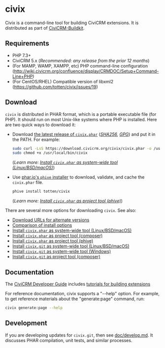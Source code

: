 # civix

Civix is a command-line tool for building CiviCRM extensions. It is distributed as part of [CiviCRM-Buildkit](https://github.com/civicrm/civicrm-buildkit).

## Requirements

* PHP 7.3+
* CiviCRM 5.x (*Recommended: any release from the prior 12 months*)
* (For MAMP, WAMP, XAMPP, etc) PHP command-line configuration (http://wiki.civicrm.org/confluence/display/CRMDOC/Setup+Command-Line+PHP)
* (For CentOS/RHEL) Compatible version of libxml2 (https://github.com/totten/civix/issues/19)

## Download

`civix` is distributed in PHAR format, which is a portable executable file (for PHP). It should run on most Unix-like systems where PHP is installed.
Here are two quick ways to download it:

* Download [the latest release of `civix.phar`](https://download.civicrm.org/civix/civix.phar) (*[SHA256](https://download.civicrm.org/civix/civix.SHA256SUMS),
  [GPG](https://download.civicrm.org/civix/civix.phar.asc)*) and put it in the PATH. For example:

    ```bash
    sudo curl -LsS https://download.civicrm.org/civix/civix.phar -o /usr/local/bin/civix
    sudo chmod +x /usr/local/bin/civix
    ```

    (*Learn more: [Install `civix.phar` as system-wide tool (Linux/BSD/macOS)](doc/download.md#phar-unix)*)

* Use [phar.io's `phive` installer](https://phar.io/) to download, validate, and cache the `civix.phar` file.

    ```bash
    phive install totten/civix
    ```

    (*Learn more: [Install `civix.phar` as project tool (phive)](doc/download.md#phar-phive)*)

There are several more options for downloading `civix`. See also:

* [Download URLs for alternate versions](doc/download.md#urls)
* [Comparison of install options](doc/download.md#comparison)
* [Install `civix.phar` as system-wide tool (Linux/BSD/macOS)](doc/download.md#phar-unix)
* [Install `civix.phar` as project tool (composer)](doc/download.md#phar-composer)
* [Install `civix.phar` as project tool (phive)](doc/download.md#phar-phive)
* [Install `civix.git` as system-wide tool (Linux/BSD/macOS)](doc/download.md#src-unix)
* [Install `civix.git` as system-wide tool (Windows)](doc/download.md#src-win)
* [Install `civix.git` as project tool (composer)](doc/download.md#src-composer)

## Documentation

The [CiviCRM Developer Guide](https://docs.civicrm.org/dev/en/latest/) includes [tutorials for building extensions](https://docs.civicrm.org/dev/en/latest/extensions/civix/)

For reference documentation, civix supports a "--help" option.  For example,
to get reference materials about the "generate:page" command, run:

```bash
civix generate:page --help
```

## Development

If you are developing updates for `civix.git`, then see [doc/develop.md](doc/develop.md). It discusses PHAR compilation, unit tests, and similar processes.
